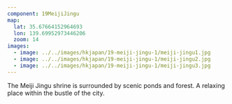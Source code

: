 ```yaml
---
component: 19MeijiJingu
map:
  lat: 35.67664152964693
  lon: 139.69952973446206
  zoom: 14
images:
  - image: ../../images/hkjapan/19-meiji-jingu-1/meiji-jingu1.jpg
  - image: ../../images/hkjapan/19-meiji-jingu-1/meiji-jingu2.jpg
  - image: ../../images/hkjapan/19-meiji-jingu-1/meiji-jingu3.jpg
---
```


The Meiji Jingu shrine is surrounded by scenic ponds and forest. A relaxing place within the bustle of the city.
